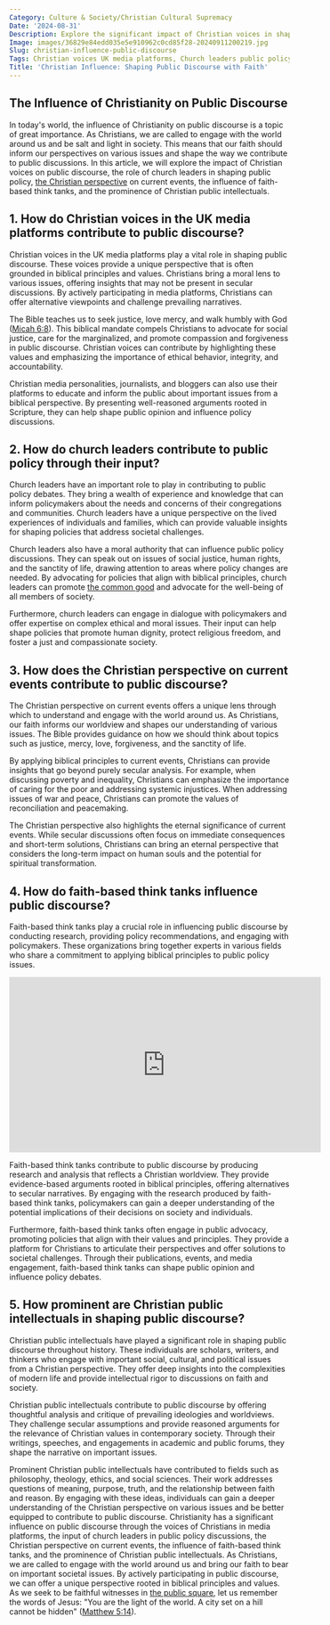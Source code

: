 ```yaml
---
Category: Culture & Society/Christian Cultural Supremacy
Date: '2024-08-31'
Description: Explore the significant impact of Christian voices in shaping public discourse, from Church leaders influencing policy to faith-based think tanks and public intellectuals offering unique perspectives on current events in the UK media landscape.
Image: images/36829e84edd035e5e910962c0cd85f28-20240911200219.jpg
Slug: christian-influence-public-discourse
Tags: Christian voices UK media platforms, Church leaders public policy input, Christian perspective current events, Faith-based think tanks influence, Christian public intellectuals prominence
Title: 'Christian Influence: Shaping Public Discourse with Faith'
---
```


## The Influence of Christianity on Public Discourse

In today's world, the influence of Christianity on public discourse is a topic of great importance. As Christians, we are called to engage with the world around us and be salt and light in society. This means that our faith should inform our perspectives on various issues and shape the way we contribute to public discussions. In this article, we will explore the impact of Christian voices on public discourse, the role of church leaders in shaping public policy, [the Christian perspective](/restricting-divorce-grounds) on current events, the influence of faith-based think tanks, and the prominence of Christian public intellectuals.

## 1. How do Christian voices in the UK media platforms contribute to public discourse?

Christian voices in the UK media platforms play a vital role in shaping public discourse. These voices provide a unique perspective that is often grounded in biblical principles and values. Christians bring a moral lens to various issues, offering insights that may not be present in secular discussions. By actively participating in media platforms, Christians can offer alternative viewpoints and challenge prevailing narratives.

The Bible teaches us to seek justice, love mercy, and walk humbly with God ([Micah 6:8](https://www.bibleref.com/Micah/6/Micah-6-8.html)). This biblical mandate compels Christians to advocate for social justice, care for the marginalized, and promote compassion and forgiveness in public discourse. Christian voices can contribute by highlighting these values and emphasizing the importance of ethical behavior, integrity, and accountability.

Christian media personalities, journalists, and bloggers can also use their platforms to educate and inform the public about important issues from a biblical perspective. By presenting well-reasoned arguments rooted in Scripture, they can help shape public opinion and influence policy discussions.

## 2. How do church leaders contribute to public policy through their input?

Church leaders have an important role to play in contributing to public policy debates. They bring a wealth of experience and knowledge that can inform policymakers about the needs and concerns of their congregations and communities. Church leaders have a unique perspective on the lived experiences of individuals and families, which can provide valuable insights for shaping policies that address societal challenges.

Church leaders also have a moral authority that can influence public policy discussions. They can speak out on issues of social justice, human rights, and the sanctity of life, drawing attention to areas where policy changes are needed. By advocating for policies that align with biblical principles, church leaders can promote [the common good](/unveiling-the-prophetic-gift-meaning-and-relevance-for-christian-believers) and advocate for the well-being of all members of society.

Furthermore, church leaders can engage in dialogue with policymakers and offer expertise on complex ethical and moral issues. Their input can help shape policies that promote human dignity, protect religious freedom, and foster a just and compassionate society.

## 3. How does the Christian perspective on current events contribute to public discourse?

The Christian perspective on current events offers a unique lens through which to understand and engage with the world around us. As Christians, our faith informs our worldview and shapes our understanding of various issues. The Bible provides guidance on how we should think about topics such as justice, mercy, love, forgiveness, and the sanctity of life.

By applying biblical principles to current events, Christians can provide insights that go beyond purely secular analysis. For example, when discussing poverty and inequality, Christians can emphasize the importance of caring for the poor and addressing systemic injustices. When addressing issues of war and peace, Christians can promote the values of reconciliation and peacemaking.

The Christian perspective also highlights the eternal significance of current events. While secular discussions often focus on immediate consequences and short-term solutions, Christians can bring an eternal perspective that considers the long-term impact on human souls and the potential for spiritual transformation.

## 4. How do faith-based think tanks influence public discourse?

Faith-based think tanks play a crucial role in influencing public discourse by conducting research, providing policy recommendations, and engaging with policymakers. These organizations bring together experts in various fields who share a commitment to applying biblical principles to public policy issues.


<iframe width="560" height="315" src="https://www.youtube.com/embed/1MaaPweW6Wo" frameborder="0" allow="autoplay; encrypted-media" allowfullscreen></iframe>


Faith-based think tanks contribute to public discourse by producing research and analysis that reflects a Christian worldview. They provide evidence-based arguments rooted in biblical principles, offering alternatives to secular narratives. By engaging with the research produced by faith-based think tanks, policymakers can gain a deeper understanding of the potential implications of their decisions on society and individuals.

Furthermore, faith-based think tanks often engage in public advocacy, promoting policies that align with their values and principles. They provide a platform for Christians to articulate their perspectives and offer solutions to societal challenges. Through their publications, events, and media engagement, faith-based think tanks can shape public opinion and influence policy debates.

## 5. How prominent are Christian public intellectuals in shaping public discourse?

Christian public intellectuals have played a significant role in shaping public discourse throughout history. These individuals are scholars, writers, and thinkers who engage with important social, cultural, and political issues from a Christian perspective. They offer deep insights into the complexities of modern life and provide intellectual rigor to discussions on faith and society.

Christian public intellectuals contribute to public discourse by offering thoughtful analysis and critique of prevailing ideologies and worldviews. They challenge secular assumptions and provide reasoned arguments for the relevance of Christian values in contemporary society. Through their writings, speeches, and engagements in academic and public forums, they shape the narrative on important issues.

Prominent Christian public intellectuals have contributed to fields such as philosophy, theology, ethics, and social sciences. Their work addresses questions of meaning, purpose, truth, and the relationship between faith and reason. By engaging with these ideas, individuals can gain a deeper understanding of the Christian perspective on various issues and be better equipped to contribute to public discourse.
Christianity has a significant influence on public discourse through the voices of Christians in media platforms, the input of church leaders in public policy discussions, the Christian perspective on current events, the influence of faith-based think tanks, and the prominence of Christian public intellectuals. As Christians, we are called to engage with the world around us and bring our faith to bear on important societal issues. By actively participating in public discourse, we can offer a unique perspective rooted in biblical principles and values. As we seek to be faithful witnesses in [the public square](/policy-influence-christian), let us remember the words of Jesus: "You are the light of the world. A city set on a hill cannot be hidden" ([Matthew 5:14](https://www.bibleref.com/Matthew/5/Matthew-5-14.html)).
